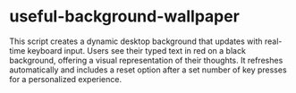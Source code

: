 # useful-background-wallpaper
This script creates a dynamic desktop background that updates with real-time keyboard input. Users see their typed text in red on a black background, offering a visual representation of their thoughts. It refreshes automatically and includes a reset option after a set number of key presses for a personalized experience.
